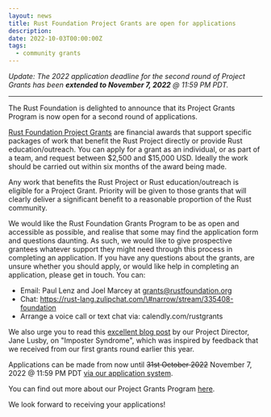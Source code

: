 ```yaml
---
layout: news
title: Rust Foundation Project Grants are open for applications
description:
date: 2022-10-03T00:00:00Z
tags:
  - community grants
---
```

*Update: The 2022 application deadline for the second round of Project Grants has been **extended to November 7, 2022** @ 11:59 PM PDT.&nbsp;*

---

The Rust Foundation is delighted to announce that its Project Grants Program is now open for a second round of applications.

[Rust Foundation Project Grants](/grants/project-grants) are financial awards that support specific packages of work that benefit the Rust Project directly or provide Rust education/outreach. You can apply for a grant as an individual, or as part of a team, and request between $2,500 and $15,000 USD. Ideally the work should be carried out within six months of the award being made.

Any work that benefits the Rust Project or Rust education/outreach is eligible for a Project Grant. Priority will be given to those grants that will clearly deliver a significant benefit to a reasonable proportion of the Rust community.

We would like the Rust Foundation Grants Program to be as open and accessible as possible, and realise that some may find the application form and questions daunting. As such, we would like to give prospective grantees whatever support they might need through this process in completing an application. If you have any questions about the grants, are unsure whether you should apply, or would like help in completing an application, please get in touch. You can:

* Email: Paul Lenz and Joel Marcey at grants@rustfoundation.org
* Chat: https://rust-lang.zulipchat.com/\#narrow/stream/335408-foundation
* Arrange a voice call or text chat via: calendly.com/rustgrants

We also urge you to read this [excellent blog post](https://blog.rust-lang.org/inside-rust/2022/04/19/imposter-syndrome.html) by our Project Director, Jane Lusby, on "Imposter Syndrome", which was inspired by feedback that we received from our first grants round earlier this year.

Applications can be made from now until <s>31st October 2022</s>&nbsp;November 7, 2022 @ 11:59 PM PDT&nbsp;[via our application system](https://app.smarterselect.com/programs/80957-Rust-Foundation).

You can find out more about our Project Grants Program [here](/grants/project-grants).

We look forward to receiving your applications\!